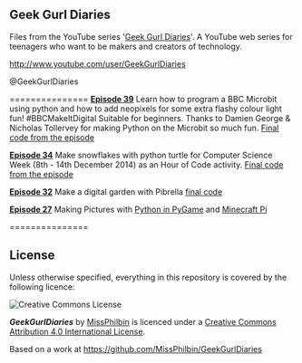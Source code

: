 ## Geek Gurl Diaries

Files from the YouTube series '[Geek Gurl Diaries](http://www.geekgurldiaries.co.uk)'. A YouTube web series for teenagers who want to be makers and creators of technology.

http://www.youtube.com/user/GeekGurlDiaries

@GeekGurlDiaries

===============
[**Episode 39**](https://youtu.be/CTol1mtXm0I) 
Learn how to program a BBC Microbit using python and how to add neopixels for some extra flashy colour light fun! #BBCMakeItDigital Suitable for beginners. Thanks to Damien George & Nicholas Tollervey for making Python on the Microbit so much fun. [Final code from the episode](https://github.com/MissPhilbin/GeekGurlDiaries/blob/master/microbit-sparkles.py)

[**Episode 34**](https://www.youtube.com/watch?v=DHmeX7YTHBY)
Make snowflakes with python turtle for Computer Science Week (8th - 14th December 2014) as an Hour of Code activity. [Final code from the episode](https://github.com/MissPhilbin/GeekGurlDiaries/blob/master/snowflake.py)

[**Episode 32**](https://www.youtube.com/watch?v=4Fs7y7gZIag)
Make a digital garden with Pibrella [final code](https://github.com/MissPhilbin/GeekGurlDiaries/blob/master/spin.py)

[**Episode 27**](https://www.youtube.com/watch?v=b84EywkQ3HI)
Making Pictures with [Python in PyGame](https://github.com/MissPhilbin/GeekGurlDiaries/blob/master/picture.py) and [Minecraft Pi](https://github.com/MissPhilbin/GeekGurlDiaries/blob/master/minecraft_draw_space_invader.py)



===============

## License

Unless otherwise specified, everything in this repository is covered by the following licence:

![Creative Commons License](http://i.creativecommons.org/l/by-sa/4.0/88x31.png)

***GeekGurlDiaries*** by [MissPhilbin](http://github.com/MissPhilbin/GeekGurlDiaries) is licenced under a [Creative Commons Attribution 4.0 International License](http://creativecommons.org/licenses/by-sa/4.0/).

Based on a work at https://github.com/MissPhilbin/GeekGurlDiaries
